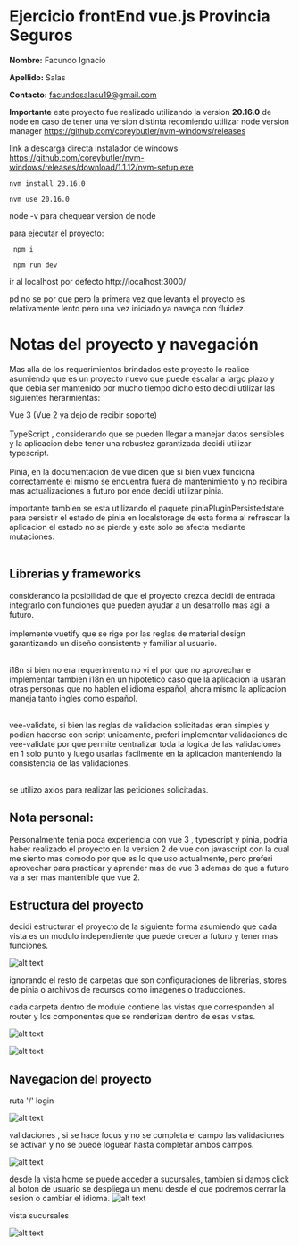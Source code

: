 # Ejercicio frontEnd vue.js Provincia Seguros

**Nombre:** Facundo Ignacio

**Apellido:** Salas

**Contacto:** facundosalasu19@gmail.com

**Importante** este proyecto fue realizado utilizando la version **20.16.0** de node
en caso de tener una version distinta recomiendo utilizar node version manager
https://github.com/coreybutler/nvm-windows/releases

link a descarga directa instalador de windows https://github.com/coreybutler/nvm-windows/releases/download/1.1.12/nvm-setup.exe

```
nvm install 20.16.0
```

```
nvm use 20.16.0
```

node -v para chequear version de node

para ejecutar el proyecto:

```
 npm i
```
```
 npm run dev
```
ir al localhost por defecto http://localhost:3000/

pd no se por que pero la primera vez que levanta el proyecto es relativamente lento pero una vez iniciado ya navega con fluidez.

# Notas del proyecto y navegación

Mas alla de los requerimientos brindados este proyecto lo realice asumiendo que es un proyecto nuevo que puede escalar a largo plazo
y que debia ser mantenido por mucho tiempo dicho esto decidi utilizar las siguientes herarmientas:

Vue 3 (Vue 2 ya dejo de recibir soporte)<br /><br /> 
TypeScript , considerando que se pueden llegar a manejar datos sensibles y la aplicacion debe tener una robustez garantizada decidi utilizar typescript.<br /> <br />
Pinia, en la documentacion de vue dicen que si bien vuex funciona correctamente el mismo se encuentra fuera de mantenimiento y no recibira mas actualizaciones a futuro por ende decidi utilizar pinia.

importante tambien se esta utilizando el paquete piniaPluginPersistedstate para persistir el estado de pinia en localstorage de esta forma al refrescar la aplicacion el estado no se pierde y este solo se afecta mediante mutaciones.
<br /><br /> 

## Librerias y frameworks
considerando la posibilidad de que el proyecto crezca decidi de entrada integrarlo con funciones que pueden ayudar a un desarrollo mas agil a futuro.<br /> <br />
implemente vuetify que se rige por las reglas de material design garantizando un diseño consistente y familiar al usuario.<br /><br />

i18n si bien no era requerimiento no vi el por que no aprovechar e implementar tambien i18n en un hipotetico caso que la aplicacion la usaran otras personas que no hablen el idioma español, ahora mismo la aplicacion maneja tanto ingles como español.<br /><br />

vee-validate, si bien las reglas de validacion solicitadas eran simples y podian hacerse con script unicamente, preferi implementar validaciones de vee-validate por que permite centralizar toda la logica de las validaciones en 1 solo punto y luego usarlas facilmente en la aplicacion manteniendo la consistencia de las validaciones.<br /> <br />

se utilizo axios para realizar las peticiones solicitadas.

## Nota personal:
Personalmente tenia poca experiencia con vue 3 , typescript y pinia, podria haber realizado el proyecto en la version 2 de vue con javascript con la cual me siento mas comodo por que es lo que uso actualmente, pero preferi aprovechar para practicar y aprender mas de vue 3 ademas de que a futuro va a ser mas mantenible que vue 2.

## Estructura del proyecto
decidi estructurar el proyecto de la siguiente forma asumiendo que cada vista es un modulo independiente que puede crecer a futuro y tener mas funciones.

![alt text](image-1.png)

ignorando el resto de carpetas que son configuraciones de librerias, stores de pinia o archivos de recursos como imagenes o traducciones.<br />

cada carpeta dentro de module contiene las vistas que corresponden al router y los componentes que se renderizan dentro de esas vistas.<br />

![alt text](image-2.png)

![alt text](image-7.png)
## Navegacion del proyecto

ruta '/' login

![alt text](image.png)

validaciones , si se hace focus y no se completa el campo las validaciones se activan y no se puede loguear hasta completar ambos campos.

![alt text](image-3.png)


desde la vista home se puede acceder a sucursales, tambien si damos click al boton de usuario
se despliega un menu desde el que podremos cerrar la sesion o cambiar el idioma.
![alt text](image-6.png)
 
 vista sucursales

 ![alt text](image-8.png)